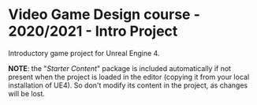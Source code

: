 # Video Game Design course - 2020/2021 - Intro Project

Introductory game project for Unreal Engine 4.

 **NOTE**: the "*Starter Content*" package is included automatically if not present when the project is loaded in the editor (copying it from your local installation of UE4). So don't modify its content in the project, as changes will be lost.
